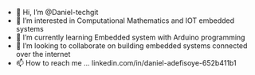 - 👋 Hi, I’m @Daniel-techgit
- 👀 I’m interested in Computational Mathematics and IOT embedded systems
- 🌱 I’m currently learning Embedded system with Arduino programming
- 💞️ I’m looking to collaborate on building embedded systems connected over the internet
- 📫 How to reach me ... linkedin.com/in/daniel-adefisoye-652b411b1

<!---
Daniel-techgit/Daniel-techgit is a ✨ special ✨ repository because its `README.md` (this file) appears on your GitHub profile.
You can click the Preview link to take a look at your changes.
--->

